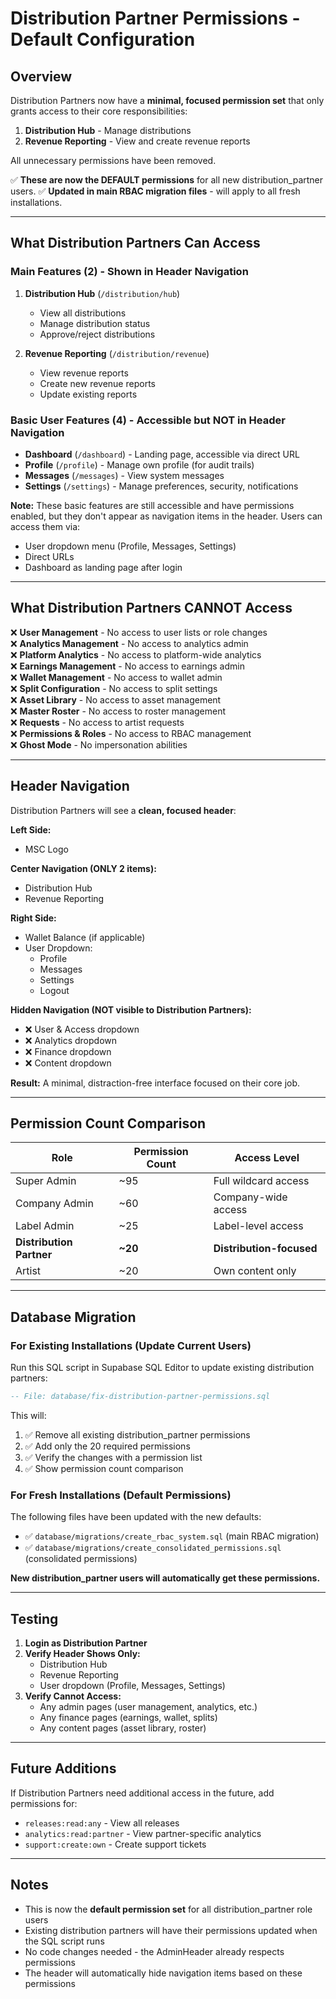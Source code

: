 # Distribution Partner Permissions - Default Configuration

## Overview
Distribution Partners now have a **minimal, focused permission set** that only grants access to their core responsibilities:
1. **Distribution Hub** - Manage distributions
2. **Revenue Reporting** - View and create revenue reports

All unnecessary permissions have been removed.

✅ **These are now the DEFAULT permissions** for all new distribution_partner users.
✅ **Updated in main RBAC migration files** - will apply to all fresh installations.

---

## What Distribution Partners Can Access

### **Main Features (2) - Shown in Header Navigation**
1. **Distribution Hub** (`/distribution/hub`)
   - View all distributions
   - Manage distribution status
   - Approve/reject distributions
   
2. **Revenue Reporting** (`/distribution/revenue`)
   - View revenue reports
   - Create new revenue reports
   - Update existing reports

### **Basic User Features (4) - Accessible but NOT in Header Navigation**
- **Dashboard** (`/dashboard`) - Landing page, accessible via direct URL
- **Profile** (`/profile`) - Manage own profile (for audit trails)
- **Messages** (`/messages`) - View system messages
- **Settings** (`/settings`) - Manage preferences, security, notifications

**Note:** These basic features are still accessible and have permissions enabled, but they don't appear as navigation items in the header. Users can access them via:
- User dropdown menu (Profile, Messages, Settings)
- Direct URLs
- Dashboard as landing page after login

---

## What Distribution Partners CANNOT Access

❌ **User Management** - No access to user lists or role changes  
❌ **Analytics Management** - No access to analytics admin  
❌ **Platform Analytics** - No access to platform-wide analytics  
❌ **Earnings Management** - No access to earnings admin  
❌ **Wallet Management** - No access to wallet admin  
❌ **Split Configuration** - No access to split settings  
❌ **Asset Library** - No access to asset management  
❌ **Master Roster** - No access to roster management  
❌ **Requests** - No access to artist requests  
❌ **Permissions & Roles** - No access to RBAC management  
❌ **Ghost Mode** - No impersonation abilities  

---

## Header Navigation

Distribution Partners will see a **clean, focused header**:

**Left Side:**
- MSC Logo

**Center Navigation (ONLY 2 items):**
- Distribution Hub
- Revenue Reporting

**Right Side:**
- Wallet Balance (if applicable)
- User Dropdown:
  - Profile
  - Messages  
  - Settings
  - Logout

**Hidden Navigation (NOT visible to Distribution Partners):**
- ❌ User & Access dropdown
- ❌ Analytics dropdown
- ❌ Finance dropdown
- ❌ Content dropdown

**Result:** A minimal, distraction-free interface focused on their core job.

---

## Permission Count Comparison

| Role | Permission Count | Access Level |
|------|-----------------|--------------|
| Super Admin | ~95 | Full wildcard access |
| Company Admin | ~60 | Company-wide access |
| Label Admin | ~25 | Label-level access |
| **Distribution Partner** | **~20** | **Distribution-focused** |
| Artist | ~20 | Own content only |

---

## Database Migration

### For Existing Installations (Update Current Users)

Run this SQL script in Supabase SQL Editor to update existing distribution partners:

```sql
-- File: database/fix-distribution-partner-permissions.sql
```

This will:
1. ✅ Remove all existing distribution_partner permissions
2. ✅ Add only the 20 required permissions
3. ✅ Verify the changes with a permission list
4. ✅ Show permission count comparison

### For Fresh Installations (Default Permissions)

The following files have been updated with the new defaults:
- ✅ `database/migrations/create_rbac_system.sql` (main RBAC migration)
- ✅ `database/migrations/create_consolidated_permissions.sql` (consolidated permissions)

**New distribution_partner users will automatically get these permissions.**

---

## Testing

1. **Login as Distribution Partner**
2. **Verify Header Shows Only:**
   - Distribution Hub
   - Revenue Reporting
   - User dropdown (Profile, Messages, Settings)
3. **Verify Cannot Access:**
   - Any admin pages (user management, analytics, etc.)
   - Any finance pages (earnings, wallet, splits)
   - Any content pages (asset library, roster)

---

## Future Additions

If Distribution Partners need additional access in the future, add permissions for:
- `releases:read:any` - View all releases
- `analytics:read:partner` - View partner-specific analytics
- `support:create:own` - Create support tickets

---

## Notes

- This is now the **default permission set** for all distribution_partner role users
- Existing distribution partners will have their permissions updated when the SQL script runs
- No code changes needed - the AdminHeader already respects permissions
- The header will automatically hide navigation items based on these permissions

